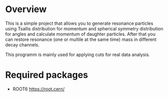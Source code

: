 # Overview

This is a simple project that allows you to generate resonance particles using Tsallis distribution for momentum and spherical symmetry distribution for angles and calculate momentum of daughter particles. After that you can restore resonance (one or multile at the same time) mass in different decay channels. 

This programm is mainly used for applying cuts for real data analysis.

# Required packages

- ROOT6 https://root.cern/ <br />
